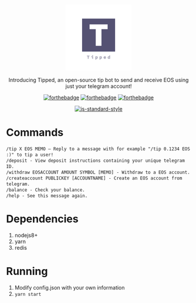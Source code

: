 <div align="center">
<br>
<img width="180" src="/logo.png" alt="Tipped">
<br>
</div>

<p align="center" color="#6a737d">
Introducing Tipped, an open-source tip bot to send and receive EOS using just your telegram account!
</p>

<div align="center">

[![forthebadge](http://forthebadge.com/images/badges/built-with-love.svg)](http://forthebadge.com) [![forthebadge](http://forthebadge.com/images/badges/uses-js.svg)](http://forthebadge.com) [![forthebadge](http://forthebadge.com/images/badges/makes-people-smile.svg)](http://forthebadge.com)

</div>

<div align="center">

[![js-standard-style](https://cdn.rawgit.com/feross/standard/master/badge.svg)](https://github.com/feross/standard)

</div>

# Commands
```
/tip X EOS MEMO — Reply to a message with for example "/tip 0.1234 EOS :)" to tip a user!
/deposit - View deposit instructions containing your unique telegram ID.
/withdraw EOSACCOUNT AMOUNT SYMBOL [MEMO] - Withdraw to a EOS account.
/createaccount PUBLICKEY [ACCOUNTNAME] - Create an EOS account from telegram.
/balance - Check your balance.
/help - See this message again.
```

# Dependencies
1. nodejs8+
2. yarn
3. redis 

# Running
1. Modify config.json with your own information
2. `yarn start`

